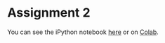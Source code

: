 # Assignment 2

You can see the iPython notebook [here](a2.ipynb) or on [Colab](https://colab.research.google.com/drive/1CeduhxmvShWTvnWVp86a6iXMApwBKprm).